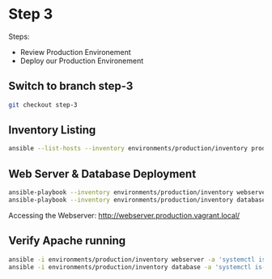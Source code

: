 # Step 3

Steps:

* Review Production Environement
* Deploy our Production Environement

## Switch to branch step-3

```bash
git checkout step-3
```

## Inventory Listing

```bash
ansible --list-hosts --inventory environments/production/inventory production
```

## Web Server & Database Deployment

```bash
ansible-playbook --inventory environments/production/inventory webserver.yml
ansible-playbook --inventory environments/production/inventory database.yml
```

Accessing the Webserver: http://webserver.production.vagrant.local/

## Verify Apache running

```bash
ansible -i environments/production/inventory webserver -a 'systemctl is-active httpd'
ansible -i environments/production/inventory database -a 'systemctl is-active mariadb'
```
